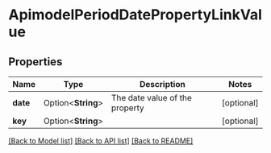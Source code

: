 # ApimodelPeriodDatePropertyLinkValue

## Properties

Name | Type | Description | Notes
------------ | ------------- | ------------- | -------------
**date** | Option<**String**> | The date value of the property | [optional]
**key** | Option<**String**> |  | [optional]

[[Back to Model list]](../README.md#documentation-for-models) [[Back to API list]](../README.md#documentation-for-api-endpoints) [[Back to README]](../README.md)


